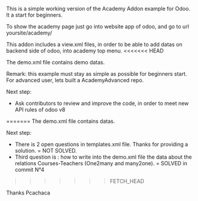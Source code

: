 This is a simple working version of the Academy Addon example for Odoo. It a start for beginners.

To show the academy page just go into website app of odoo, and go to url yoursite/academy/

This addon includes a view.xml files, in order to be able to add datas on backend side of odoo, into academy top menu.
<<<<<<< HEAD

The demo.xml file contains demo datas.

Remark: this example must stay as simple as possible for beginners start.
For advanced user, lets built a AcademyAdvanced repo.

Next step:
- Ask contributors to review and improve the code, in order to meet new API rules of odoo v8

=======
The demo.xml file contains datas.

Next step:
- There is 2 open questions in templates.xml file. Thanks for providing a solution. = NOT SOLVED.
- Third question is : how to write into the demo.xml file the data about the relations Courses-Teachers (One2many and many2one). = SOLVED in commit N°4
>>>>>>> FETCH_HEAD

Thanks
Pcachaca
